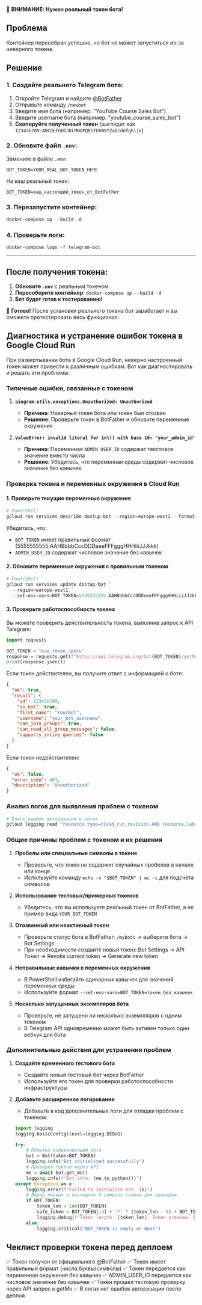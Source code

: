 🚨 **ВНИМАНИЕ: Нужен реальный токен бота!**

## Проблема
Контейнер пересобран успешно, но бот не может запуститься из-за неверного токена.

## Решение

### 1. Создайте реального Telegram бота:

1. Откройте Telegram и найдите [@BotFather](https://t.me/BotFather)
2. Отправьте команду `/newbot`
3. Введите имя бота (например: "YouTube Course Sales Bot")
4. Введите username бота (например: "youtube_course_sales_bot")
5. **Скопируйте полученный токен** (выглядит как `123456789:ABCDEFGHIJKLMNOPQRSTUVWXYZabcdefghijk`)

### 2. Обновите файл `.env`:

Замените в файле `.env`:
```env
BOT_TOKEN=YOUR_REAL_BOT_TOKEN_HERE
```

На ваш реальный токен:
```env
BOT_TOKEN=ваш_настоящий_токен_от_BotFather
```

### 3. Перезапустите контейнер:

```powershell
docker-compose up --build -d
```

### 4. Проверьте логи:

```powershell
docker-compose logs -f telegram-bot
```

---

## После получения токена:

1. **Обновите `.env`** с реальным токеном
2. **Пересоберите контейнер**: `docker-compose up --build -d`
3. **Бот будет готов к тестированию!**

🎯 **Готово!** После установки реального токена бот заработает и вы сможете протестировать весь функционал.

## Диагностика и устранение ошибок токена в Google Cloud Run

При развертывании бота в Google Cloud Run, неверно настроенный токен может привести к различным ошибкам. Вот как диагностировать и решать эти проблемы:

### Типичные ошибки, связанные с токеном

1. **`aiogram.utils.exceptions.Unauthorized: Unauthorized`**
   - **Причина**: Неверный токен бота или токен был отозван
   - **Решение**: Проверьте токен в BotFather и обновите переменные окружения

2. **`ValueError: invalid literal for int() with base 10: 'your_admin_id'`**
   - **Причина**: Переменная `ADMIN_USER_ID` содержит текстовое значение вместо числа
   - **Решение**: Убедитесь, что переменная среды содержит числовое значение без кавычек

### Проверка токена и переменных окружения в Cloud Run

#### 1. Проверьте текущие переменные окружения

```powershell
# PowerShell
gcloud run services describe dostup-bot --region=europe-west1 --format="yaml(spec.template.spec.containers[0].env)"
```

Убедитесь, что:
- `BOT_TOKEN` имеет правильный формат (5555555555:AAHBbbbCccDDDeeeFFFgggHHHiiiJJJkkk)
- `ADMIN_USER_ID` содержит числовое значение без кавычек

#### 2. Обновите переменные окружения с правильным токеном

```powershell
# PowerShell
gcloud run services update dostup-bot `
  --region=europe-west1 `
  --set-env-vars=BOT_TOKEN=5555555555:AAHBbbbCccDDDeeeFFFgggHHHiiiJJJkkk,ADMIN_USER_ID=123456789
```

#### 3. Проверьте работоспособность токена

Вы можете проверить действительность токена, выполнив запрос к API Telegram:

```python
import requests

BOT_TOKEN = "ваш_токен_здесь"
response = requests.get(f"https://api.telegram.org/bot{BOT_TOKEN}/getMe")
print(response.json())
```

Если токен действителен, вы получите ответ с информацией о боте:
```json
{
  "ok": true,
  "result": {
    "id": 123456789,
    "is_bot": true,
    "first_name": "YourBot",
    "username": "your_bot_username",
    "can_join_groups": true,
    "can_read_all_group_messages": false,
    "supports_inline_queries": false
  }
}
```

Если токен недействителен:
```json
{
  "ok": false,
  "error_code": 401,
  "description": "Unauthorized"
}
```

### Анализ логов для выявления проблем с токеном

```powershell
# Поиск ошибок авторизации в логах
gcloud logging read "resource.type=cloud_run_revision AND resource.labels.service_name=dostup-bot AND textPayload:Unauthorized" --limit=20
```

### Общие причины проблем с токеном и их решения

1. **Пробелы или специальные символы в токене**
   - Проверьте, что токен не содержит случайных пробелов в начале или конце
   - Используйте команду `echo -n "$BOT_TOKEN" | wc -c` для подсчета символов

2. **Использование тестовых/примерных токенов**
   - Убедитесь, что вы используете реальный токен от BotFather, а не пример вида `YOUR_BOT_TOKEN`

3. **Отозванный или неактивный токен**
   - Проверьте статус бота в BotFather: `/mybots` → выберите бота → Bot Settings
   - При необходимости создайте новый токен: Bot Settings → API Token → Revoke current token → Generate new token

4. **Неправильные кавычки в переменных окружения**
   - В PowerShell избегайте одинарных кавычек для значений переменных среды
   - Используйте формат `--set-env-vars=BOT_TOKEN=токен_без_кавычек`

5. **Несколько запущенных экземпляров бота**
   - Проверьте, не запущено ли несколько экземпляров с одним токеном
   - В Telegram API одновременно может быть активен только один вебхук для бота

### Дополнительные действия для устранения проблем

1. **Создайте временного тестового бота**
   - Создайте новый тестовый бот через BotFather
   - Используйте его токен для проверки работоспособности инфраструктуры

2. **Добавьте расширенное логирование**
   - Добавьте в код дополнительные логи для отладки проблем с токеном:
   ```python
   import logging
   logging.basicConfig(level=logging.DEBUG)
   
   try:
       # Попытка инициализации бота
       bot = Bot(token=BOT_TOKEN)
       logging.info("Bot initialized successfully")
       # Проверка токена через API
       me = await bot.get_me()
       logging.info(f"Bot info: {me.to_python()}")
   except Exception as e:
       logging.error(f"Failed to initialize bot: {e}")
       # Вывод первых и последних 4 символа токена для проверки
       if BOT_TOKEN:
           token_len = len(BOT_TOKEN)
           safe_token = BOT_TOKEN[:4] + '*' * (token_len - 8) + BOT_TOKEN[-4:] if token_len > 8 else "***"
           logging.debug(f"Token length: {token_len}, Token preview: {safe_token}")
       else:
           logging.critical("BOT_TOKEN is empty or None")
   ```

## Чеклист проверки токена перед деплоем

✅ Токен получен от официального @BotFather
✅ Токен имеет правильный формат (числа:буквы/символы)
✅ Токен передается как переменная окружения без кавычек
✅ ADMIN_USER_ID передается как числовое значение без кавычек
✅ Токен прошел тестовую проверку через API запрос к getMe
✅ В логах нет ошибок авторизации после деплоя
